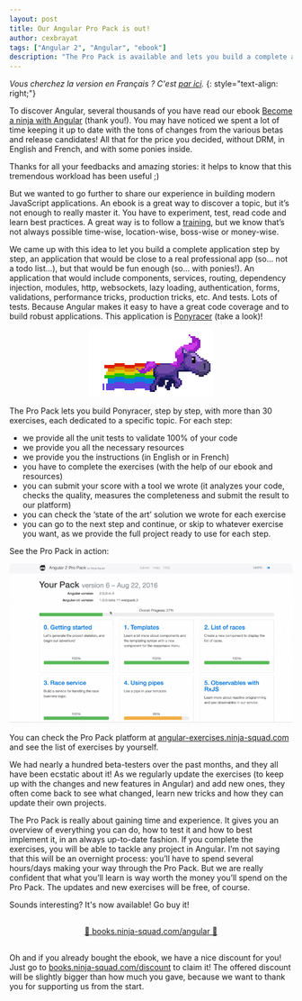 ```yaml
---
layout: post
title: Our Angular Pro Pack is out!
author: cexbrayat
tags: ["Angular 2", "Angular", "ebook"]
description: "The Pro Pack is available and lets you build a complete app to learn everything about Angular."
---
```


*Vous cherchez la version en Français&nbsp;? C'est [par ici](/2016/09/07/angular-2-pack-pro-francais/).*
{: style="text-align: right;"}

To discover Angular, several thousands of you have read
our ebook [Become a ninja with Angular](https://books.ninja-squad.com/angular) (thank you!).
You may have noticed we spent a lot of time keeping it up to date
with the tons of changes from the various betas and release candidates!
All that for the price you decided, without DRM,
in English and French, and with some ponies inside.

Thanks for all your feedbacks and amazing stories:
it helps to know that this tremendous workload has been useful ;)

But we wanted to go further to share our experience
in building modern JavaScript applications.
An ebook is a great way to discover a topic,
but it’s not enough to really master it.
You have to experiment, test, read code and learn best practices.
A great way is to follow a [training](http://ninja-squad.com/formations/formation-angular2),
but we know that’s not always possible time-wise,
location-wise, boss-wise or money-wise.

We came up with this idea to let you build a complete application step by step,
an application that would be close to a real professional app (so… not a todo list…),
but that would be fun enough (so… with ponies!).
An application that would include components, services, routing,
dependency injection, modules, http, websockets, lazy loading,
authentication, forms, validations, performance tricks, production tricks, etc.
And tests. Lots of tests.
Because Angular makes it easy to have a great code coverage
and to build robust applications.
This application is [Ponyracer](http://ponyracer.ninja-squad.com/) (take a look)!

<div style="text-align: center;">
  <img src="/assets/images/2016-09-07/pony-purple-rainbow.gif" alt="Purple pony" />
</div>

The Pro Pack lets you build Ponyracer, step by step,
with more than 30 exercises, each dedicated to a specific topic.
For each step:

- we provide all the unit tests to validate 100% of your code
- we provide you all the necessary resources
- we provide you the instructions (in English or in French)
- you have to complete the exercises (with the help of our ebook and resources)
- you can submit your score with a tool we wrote
(it analyzes your code, checks the quality,
measures the completeness and submit the result to our platform)
- you can check the ‘state of the art’ solution we wrote for each exercise
- you can go to the next step and continue,
or skip to whatever exercise you want,
as we provide the full project ready to use for each step.

See the Pro Pack in action:

<img src="/assets/images/2016-09-07/propack-demo.gif" alt="Pro Pack demo" />

You can check the Pro Pack platform at [angular-exercises.ninja-squad.com](https://angular-exercises.ninja-squad.com)
and see the list of exercises by yourself.

We had nearly a hundred beta-testers over the past months,
and they all have been ecstatic about it!
As we regularly update the exercises
(to keep up with the changes and new features in Angular) and add new ones,
they often come back to see what changed,
learn new tricks and how they can update their own projects.

The Pro Pack is really about gaining time and experience.
It gives you an overview of everything you can do,
how to test it and how to best implement it,
in an always up-to-date fashion.
If you complete the exercises,
you will be able to tackle any project in Angular.
I’m not saying that this will be an overnight process:
you’ll have to spend several hours/days making your way through the Pro Pack.
But we are really confident that what you’ll learn
is way worth the money you’ll spend on the Pro Pack.
The updates and new exercises will be free, of course.

Sounds interesting? It's now available! Go buy it!

<div style="text-align: center; margin: 30px 0 30px 0;">
  <a href="https://books.ninja-squad.com/angular#propack">🚀 books.ninja-squad.com/angular 🚀</a>
</div>

Oh and if you already bought the ebook, we have a nice discount for you! Just go to [books.ninja-squad.com/discount](https://books.ninja-squad.com/discount) to claim it!
The offered discount will be slightly bigger than how much you gave, because we want to thank you for supporting us from the start.
